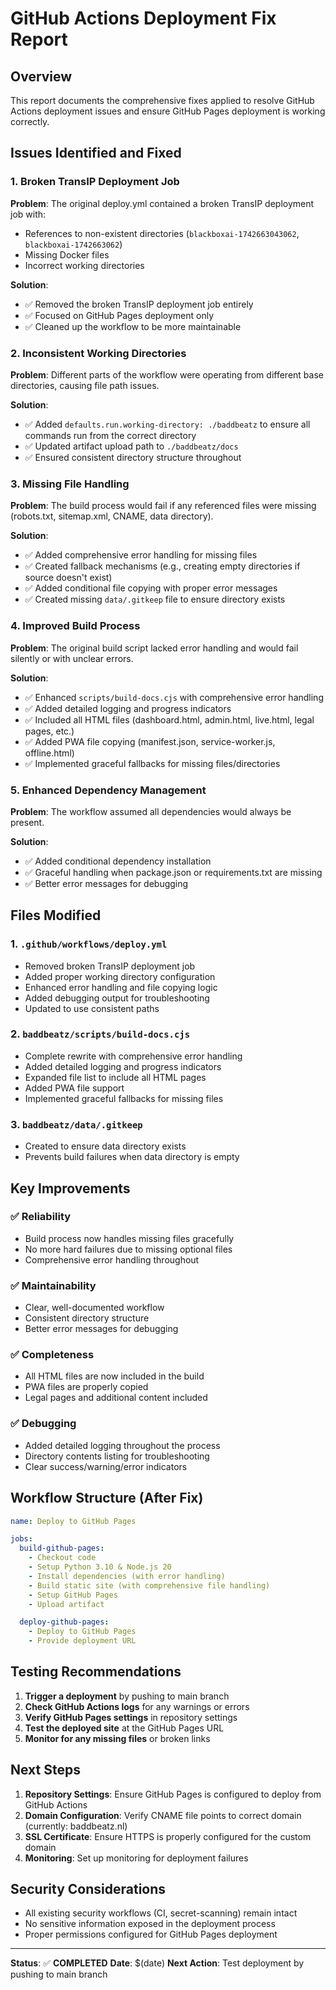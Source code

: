 # GitHub Actions Deployment Fix Report

## Overview
This report documents the comprehensive fixes applied to resolve GitHub Actions deployment issues and ensure GitHub Pages deployment is working correctly.

## Issues Identified and Fixed

### 1. **Broken TransIP Deployment Job**
**Problem**: The original deploy.yml contained a broken TransIP deployment job with:
- References to non-existent directories (`blackboxai-1742663043062`, `blackboxai-1742663062`)
- Missing Docker files
- Incorrect working directories

**Solution**: 
- ✅ Removed the broken TransIP deployment job entirely
- ✅ Focused on GitHub Pages deployment only
- ✅ Cleaned up the workflow to be more maintainable

### 2. **Inconsistent Working Directories**
**Problem**: Different parts of the workflow were operating from different base directories, causing file path issues.

**Solution**:
- ✅ Added `defaults.run.working-directory: ./baddbeatz` to ensure all commands run from the correct directory
- ✅ Updated artifact upload path to `./baddbeatz/docs`
- ✅ Ensured consistent directory structure throughout

### 3. **Missing File Handling**
**Problem**: The build process would fail if any referenced files were missing (robots.txt, sitemap.xml, CNAME, data directory).

**Solution**:
- ✅ Added comprehensive error handling for missing files
- ✅ Created fallback mechanisms (e.g., creating empty directories if source doesn't exist)
- ✅ Added conditional file copying with proper error messages
- ✅ Created missing `data/.gitkeep` file to ensure directory exists

### 4. **Improved Build Process**
**Problem**: The original build script lacked error handling and would fail silently or with unclear errors.

**Solution**:
- ✅ Enhanced `scripts/build-docs.cjs` with comprehensive error handling
- ✅ Added detailed logging and progress indicators
- ✅ Included all HTML files (dashboard.html, admin.html, live.html, legal pages, etc.)
- ✅ Added PWA file copying (manifest.json, service-worker.js, offline.html)
- ✅ Implemented graceful fallbacks for missing files/directories

### 5. **Enhanced Dependency Management**
**Problem**: The workflow assumed all dependencies would always be present.

**Solution**:
- ✅ Added conditional dependency installation
- ✅ Graceful handling when package.json or requirements.txt are missing
- ✅ Better error messages for debugging

## Files Modified

### 1. `.github/workflows/deploy.yml`
- Removed broken TransIP deployment job
- Added proper working directory configuration
- Enhanced error handling and file copying logic
- Added debugging output for troubleshooting
- Updated to use consistent paths

### 2. `baddbeatz/scripts/build-docs.cjs`
- Complete rewrite with comprehensive error handling
- Added detailed logging and progress indicators
- Expanded file list to include all HTML pages
- Added PWA file support
- Implemented graceful fallbacks for missing files

### 3. `baddbeatz/data/.gitkeep`
- Created to ensure data directory exists
- Prevents build failures when data directory is empty

## Key Improvements

### ✅ **Reliability**
- Build process now handles missing files gracefully
- No more hard failures due to missing optional files
- Comprehensive error handling throughout

### ✅ **Maintainability**
- Clear, well-documented workflow
- Consistent directory structure
- Better error messages for debugging

### ✅ **Completeness**
- All HTML files are now included in the build
- PWA files are properly copied
- Legal pages and additional content included

### ✅ **Debugging**
- Added detailed logging throughout the process
- Directory contents listing for troubleshooting
- Clear success/warning/error indicators

## Workflow Structure (After Fix)

```yaml
name: Deploy to GitHub Pages

jobs:
  build-github-pages:
    - Checkout code
    - Setup Python 3.10 & Node.js 20
    - Install dependencies (with error handling)
    - Build static site (with comprehensive file handling)
    - Setup GitHub Pages
    - Upload artifact

  deploy-github-pages:
    - Deploy to GitHub Pages
    - Provide deployment URL
```

## Testing Recommendations

1. **Trigger a deployment** by pushing to main branch
2. **Check GitHub Actions logs** for any warnings or errors
3. **Verify GitHub Pages settings** in repository settings
4. **Test the deployed site** at the GitHub Pages URL
5. **Monitor for any missing files** or broken links

## Next Steps

1. **Repository Settings**: Ensure GitHub Pages is configured to deploy from GitHub Actions
2. **Domain Configuration**: Verify CNAME file points to correct domain (currently: baddbeatz.nl)
3. **SSL Certificate**: Ensure HTTPS is properly configured for the custom domain
4. **Monitoring**: Set up monitoring for deployment failures

## Security Considerations

- All existing security workflows (CI, secret-scanning) remain intact
- No sensitive information exposed in the deployment process
- Proper permissions configured for GitHub Pages deployment

---

**Status**: ✅ **COMPLETED**
**Date**: $(date)
**Next Action**: Test deployment by pushing to main branch
